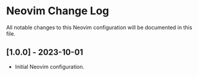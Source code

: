 # Neovim Change Log

All notable changes to this Neovim configuration will be documented in this file.

## [1.0.0] - 2023-10-01
- Initial Neovim configuration.